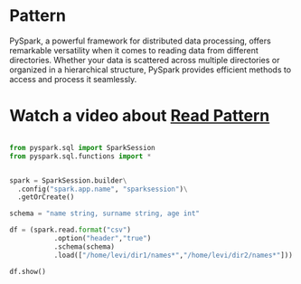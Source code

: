 # Pattern
PySpark, a powerful framework for distributed data processing, offers remarkable versatility when it comes to reading data from different directories. Whether your data is scattered across multiple directories or organized in a hierarchical structure, PySpark provides efficient methods to access and process it seamlessly.

# Watch a video about [Read Pattern](https://www.youtube.com/watch?v=WhcM0NcI42c)

```python

from pyspark.sql import SparkSession
from pyspark.sql.functions import *


spark = SparkSession.builder\
  .config("spark.app.name", "sparksession")\
  .getOrCreate()

schema = "name string, surname string, age int"

df = (spark.read.format("csv")
           .option("header","true")
           .schema(schema)
           .load(["/home/levi/dir1/names*","/home/levi/dir2/names*"]))

df.show()
